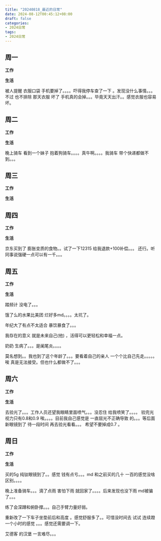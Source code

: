 ```yaml
---
title: "20240818_最近的日常"
date: 2024-08-12T00:45:12+08:00
draft: false
categories:
- 2024日常
tags:
- 2024日常
---
```



## 周一

**工作**



**生活**

被人提醒 衣服口袋 手机要掉了。。。。吓得我停车查了一下 。发现没什么事情。。。不过 也不排除 那天衣服 坏了 手机真的会掉。。。毕竟天天出汗。。感觉衣服也容易坏。
## 周二

**工作**



**生活**

晚上骑车 看到一个妹子 抱着狗骑车。。。。真牛啊。。。。我骑车 带个快递都做不到。。。
## 周三


**工作**



**生活**


## 周四


**工作**



**生活**

京东买到了 膨胀变质的食物。。试了一下12315  给我退款+100补偿。。。  还行。听同事说强硬一点可以有一千。。。



## 周五


**工作**



**生活**

踏频计 没电了。。。

饿了么的水果比美团 烂好多md。。。。太坑了。

年纪大了有点不太适合 暴饮暴食了。。。

我存在的意义 就是未来自己(他) ，活得可以更轻松和幸福一点。

奶奶 生病了。。。是阑尾炎。。。。

莫名想到。。我也到了这个年龄了。。。要看着自己的亲人 一个个比自己先走。。。。。唉  真是无法接受。但也什么都做不了。。。
## 周六


**工作**



**生活**

去验光了。。。工作人员还望我眼睛里面喷气。。。没忍住 给我喷笑了。。。。 验完光 视力只有0.8和0.9  唉。。。。目前我自己感觉是 一直屈光不正确导致 的。。。等后面新眼镜到了 待一段时间 再去验光看看。。。 希望不要掉成0.7 。



## 周日


**工作**



**生活**


买的5g 纯钛眼镜到了。。感觉 钱有点亏。。。md 和之前买的几十 一百的感觉没啥区别。。。。

晚上准备骑车。。。滴了点雨  害怕下雨 就回家了。。。。后来发现也没下雨 md被骗了。。。

练了会深蹲和俯卧撑。。。自己手臂力量好弱。

重新改了一下车子坐垫前后和高度 。感觉舒服多了。。可惜没时间去 试试 连续蹬一个小时的感觉 。。。感觉还需要调一下。

艾德客  的汉堡 一言难尽。。。


